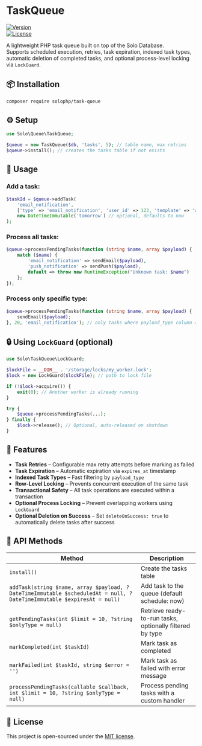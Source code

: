 # TaskQueue

[![Version](https://img.shields.io/badge/version-1.1.0-blue.svg)](https://github.com/solophp/task-queue)  
[![License](https://img.shields.io/badge/license-MIT-green.svg)](./LICENSE)

A lightweight PHP task queue built on top of the Solo Database.  
Supports scheduled execution, retries, task expiration, indexed task types, automatic deletion of completed tasks, and optional process-level locking via `LockGuard`.

## 📦 Installation

```bash
composer require solophp/task-queue
```

## ⚙️ Setup

```php
use Solo\Queue\TaskQueue;

$queue = new TaskQueue($db, 'tasks', 5); // table name, max retries
$queue->install(); // creates the tasks table if not exists
```

## 🚀 Usage

### Add a task:

```php
$taskId = $queue->addTask(
    'email_notification',
    ['type' => 'email_notification', 'user_id' => 123, 'template' => 'welcome'],
    new DateTimeImmutable('tomorrow') // optional, defaults to now
);
```

### Process all tasks:

```php
$queue->processPendingTasks(function (string $name, array $payload) {
    match ($name) {
        'email_notification' => sendEmail($payload),
        'push_notification' => sendPush($payload),
        default => throw new RuntimeException("Unknown task: $name")
    };
});
```

### Process only specific type:

```php
$queue->processPendingTasks(function (string $name, array $payload) {
    sendEmail($payload);
}, 20, 'email_notification'); // only tasks where payload_type column = 'email_notification'
```

## 🔒 Using `LockGuard` (optional)

```php
use Solo\TaskQueue\LockGuard;

$lockFile = __DIR__ . '/storage/locks/my_worker.lock';
$lock = new LockGuard($lockFile); // path to lock file

if (!$lock->acquire()) {
    exit(0); // Another worker is already running
}

try {
    $queue->processPendingTasks(...);
} finally {
    $lock->release(); // Optional, auto-released on shutdown
}
```

## 🧰 Features

- **Task Retries** – Configurable max retry attempts before marking as failed  
- **Task Expiration** – Automatic expiration via `expires_at` timestamp  
- **Indexed Task Types** – Fast filtering by `payload_type`  
- **Row-Level Locking** – Prevents concurrent execution of the same task  
- **Transactional Safety** – All task operations are executed within a transaction  
- **Optional Process Locking** – Prevent overlapping workers using `LockGuard`  
- **Optional Deletion on Success** – Set `deleteOnSuccess: true` to automatically delete tasks after success  

## 🧪 API Methods

| Method                                                                                                                | Description                                                    |
|-----------------------------------------------------------------------------------------------------------------------|----------------------------------------------------------------|
| `install()`                                                                                                           | Create the tasks table                                         |
| `addTask(string $name, array $payload, ?DateTimeImmutable $scheduledAt = null, ?DateTimeImmutable $expiresAt = null)` | Add task to the queue (default schedule: now)                 |
| `getPendingTasks(int $limit = 10, ?string $onlyType = null)`                                                         | Retrieve ready-to-run tasks, optionally filtered by type       |
| `markCompleted(int $taskId)`                                                                                          | Mark task as completed                                         |
| `markFailed(int $taskId, string $error = '')`                                                                         | Mark task as failed with error message                         |
| `processPendingTasks(callable $callback, int $limit = 10, ?string $onlyType = null)`                                 | Process pending tasks with a custom handler                    |

## 📄 License

This project is open-sourced under the [MIT license](./LICENSE).